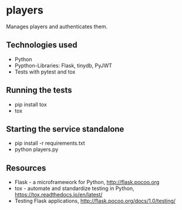 # players
Manages players and authenticates them.

## Technologies used
* Python
* Pypthon-Libraries: Flask, tinydb, PyJWT
* Tests with pytest and tox

## Running the tests
* pip install tox
* tox

## Starting the service standalone
* pip install -r requirements.txt
* python players.py

## Resources
* Flask - a microframework for Python, http://flask.pocoo.org
* tox - automate and standardize testing in Python, https://tox.readthedocs.io/en/latest/
* Testing Flask applications, http://flask.pocoo.org/docs/1.0/testing/
